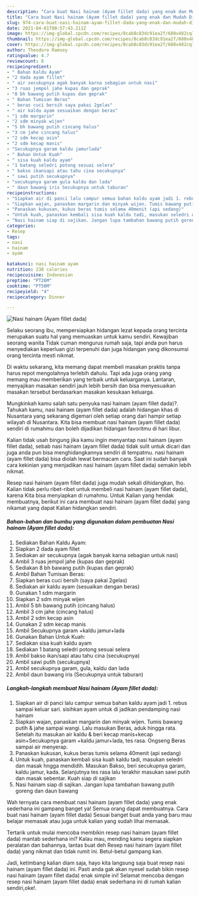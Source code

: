 ```yaml
---
description: "Cara buat Nasi hainam (Ayam fillet dada) yang enak dan Mudah Dibuat"
title: "Cara buat Nasi hainam (Ayam fillet dada) yang enak dan Mudah Dibuat"
slug: 974-cara-buat-nasi-hainam-ayam-fillet-dada-yang-enak-dan-mudah-dibuat
date: 2021-04-01T00:57:43.211Z
image: https://img-global.cpcdn.com/recipes/8cab8c83dc91ea2f/680x482cq70/nasi-hainam-ayam-fillet-dada-foto-resep-utama.jpg
thumbnail: https://img-global.cpcdn.com/recipes/8cab8c83dc91ea2f/680x482cq70/nasi-hainam-ayam-fillet-dada-foto-resep-utama.jpg
cover: https://img-global.cpcdn.com/recipes/8cab8c83dc91ea2f/680x482cq70/nasi-hainam-ayam-fillet-dada-foto-resep-utama.jpg
author: Theodore Ramsey
ratingvalue: 4.7
reviewcount: 8
recipeingredient:
- " Bahan Kaldu Ayam"
- "2 dada ayam fillet"
- " air secukupnya agak banyak karna sebagian untuk nasi"
- "3 ruas jempol jahe kupas dan geprak"
- "8 bh bawang putih kupas dan geprak"
- " Bahan Tumisan Beras"
- " beras cuci bersih saya pakai 2gelas"
- " air kaldu ayam sesuaikan dengan beras"
- "1 sdm margarin"
- "2 sdm minyak wijen"
- "5 bh bawang putih cincang halus"
- "3 cm jahe cincang halus"
- "2 sdm kecap asin"
- "2 sdm kecap manis"
- "Secukupnya garam kaldu jamurlada"
- " Bahan Untuk Kuah"
- " sisa kuah kaldu ayam"
- "1 batang seledri potong sesuai selera"
- " bakso ikansapi atau tahu cina secukupnya"
- " sawi putih secukupnya"
- "secukupnya garam gula kaldu dan lada"
- " daun bawang iris Secukupnya untuk taburan"
recipeinstructions:
- "Siapkan air di panci lalu campur semua bahan kaldu ayam jadi 1. rebus sampai keluar sari. sisihkan ayam untuk di jadikan pendamping nasi hainam"
- "Siapkan wajan, panaskan margarin dan minyak wijen. Tumis bawang putih &amp; jahe sampai wangi. Lalu masukan Beras, aduk hingga rata. Setelah itu masukan air kaldu &amp; beri kecap manis+kecap asin+Secukupnya garam +kaldu jamur+lada, tes rasa. Ongseng Beras sampai air menyerap."
- "Panaskan kukusan, kukus beras tumis selama 40menit (api sedang)"
- "Untuk kuah, panaskan kembali sisa kuah kaldu tadi, masukan seledri dan masak hngga mendidih. Masukan Bakso, beri secukupnya garam, kaldu jamur, kada. Selanjutnya tes rasa lalu terakhir masukan sawi putih dan masak sebentar. Kuah siap di sajikan"
- "Nasi hainam siap di sajikan. Jangan lupa tambahan bawang putih goreng dan daun bawang"
categories:
- Resep
tags:
- nasi
- hainam
- ayam

katakunci: nasi hainam ayam 
nutrition: 238 calories
recipecuisine: Indonesian
preptime: "PT26M"
cooktime: "PT50M"
recipeyield: "4"
recipecategory: Dinner

---
```



![Nasi hainam (Ayam fillet dada)](https://img-global.cpcdn.com/recipes/8cab8c83dc91ea2f/680x482cq70/nasi-hainam-ayam-fillet-dada-foto-resep-utama.jpg)

Selaku seorang ibu, mempersiapkan hidangan lezat kepada orang tercinta merupakan suatu hal yang memuaskan untuk kamu sendiri. Kewajiban seorang  wanita Tidak cuman mengurus rumah saja, tapi anda pun harus menyediakan keperluan gizi terpenuhi dan juga hidangan yang dikonsumsi orang tercinta mesti nikmat.

Di waktu  sekarang, kita memang dapat membeli masakan praktis tanpa harus repot mengolahnya terlebih dahulu. Tapi ada juga orang yang memang mau memberikan yang terbaik untuk keluarganya. Lantaran, menyajikan masakan sendiri jauh lebih bersih dan bisa menyesuaikan masakan tersebut berdasarkan masakan kesukaan keluarga. 



Mungkinkah kamu salah satu penyuka nasi hainam (ayam fillet dada)?. Tahukah kamu, nasi hainam (ayam fillet dada) adalah hidangan khas di Nusantara yang sekarang digemari oleh setiap orang dari hampir setiap wilayah di Nusantara. Kita bisa membuat nasi hainam (ayam fillet dada) sendiri di rumahmu dan boleh dijadikan hidangan favoritmu di hari libur.

Kalian tidak usah bingung jika kamu ingin menyantap nasi hainam (ayam fillet dada), sebab nasi hainam (ayam fillet dada) tidak sulit untuk dicari dan juga anda pun bisa menghidangkannya sendiri di tempatmu. nasi hainam (ayam fillet dada) bisa diolah lewat bermacam cara. Saat ini sudah banyak cara kekinian yang menjadikan nasi hainam (ayam fillet dada) semakin lebih nikmat.

Resep nasi hainam (ayam fillet dada) juga mudah sekali dihidangkan, lho. Kalian tidak perlu ribet-ribet untuk membeli nasi hainam (ayam fillet dada), karena Kita bisa menyiapkan di rumahmu. Untuk Kalian yang hendak membuatnya, berikut ini cara membuat nasi hainam (ayam fillet dada) yang nikamat yang dapat Kalian hidangkan sendiri.

<!--inarticleads1-->

##### Bahan-bahan dan bumbu yang digunakan dalam pembuatan Nasi hainam (Ayam fillet dada):

1. Sediakan  Bahan Kaldu Ayam:
1. Siapkan 2 dada ayam fillet
1. Sediakan  air secukupnya (agak banyak karna sebagian untuk nasi)
1. Ambil 3 ruas jempol jahe (kupas dan geprak)
1. Sediakan 8 bh bawang putih (kupas dan geprak)
1. Ambil  Bahan Tumisan Beras:
1. Siapkan  beras cuci bersih (saya pakai 2gelas)
1. Sediakan  air kaldu ayam (sesuaikan dengan beras)
1. Gunakan 1 sdm margarin
1. Siapkan 2 sdm minyak wijen
1. Ambil 5 bh bawang putih (cincang halus)
1. Ambil 3 cm jahe (cincang halus)
1. Ambil 2 sdm kecap asin
1. Gunakan 2 sdm kecap manis
1. Ambil Secukupnya garam +kaldu jamur+lada
1. Gunakan  Bahan Untuk Kuah:
1. Sediakan  sisa kuah kaldu ayam
1. Sediakan 1 batang seledri potong sesuai selera
1. Ambil  bakso ikan/sapi atau tahu cina (secukupnya)
1. Ambil  sawi putih (secukupnya)
1. Ambil secukupnya garam, gula, kaldu dan lada
1. Ambil  daun bawang iris (Secukupnya untuk taburan)




<!--inarticleads2-->

##### Langkah-langkah membuat Nasi hainam (Ayam fillet dada):

1. Siapkan air di panci lalu campur semua bahan kaldu ayam jadi 1. rebus sampai keluar sari. sisihkan ayam untuk di jadikan pendamping nasi hainam
1. Siapkan wajan, panaskan margarin dan minyak wijen. Tumis bawang putih &amp; jahe sampai wangi. Lalu masukan Beras, aduk hingga rata. Setelah itu masukan air kaldu &amp; beri kecap manis+kecap asin+Secukupnya garam +kaldu jamur+lada, tes rasa. Ongseng Beras sampai air menyerap.
1. Panaskan kukusan, kukus beras tumis selama 40menit (api sedang)
1. Untuk kuah, panaskan kembali sisa kuah kaldu tadi, masukan seledri dan masak hngga mendidih. Masukan Bakso, beri secukupnya garam, kaldu jamur, kada. Selanjutnya tes rasa lalu terakhir masukan sawi putih dan masak sebentar. Kuah siap di sajikan
1. Nasi hainam siap di sajikan. Jangan lupa tambahan bawang putih goreng dan daun bawang




Wah ternyata cara membuat nasi hainam (ayam fillet dada) yang enak sederhana ini gampang banget ya! Semua orang dapat membuatnya. Cara buat nasi hainam (ayam fillet dada) Sesuai banget buat anda yang baru mau belajar memasak atau juga untuk kalian yang sudah lihai memasak.

Tertarik untuk mulai mencoba membikin resep nasi hainam (ayam fillet dada) mantab sederhana ini? Kalau mau, mending kamu segera siapkan peralatan dan bahannya, lantas buat deh Resep nasi hainam (ayam fillet dada) yang nikmat dan tidak rumit ini. Betul-betul gampang kan. 

Jadi, ketimbang kalian diam saja, hayo kita langsung saja buat resep nasi hainam (ayam fillet dada) ini. Pasti anda gak akan nyesel sudah bikin resep nasi hainam (ayam fillet dada) enak simple ini! Selamat mencoba dengan resep nasi hainam (ayam fillet dada) enak sederhana ini di rumah kalian sendiri,oke!.

